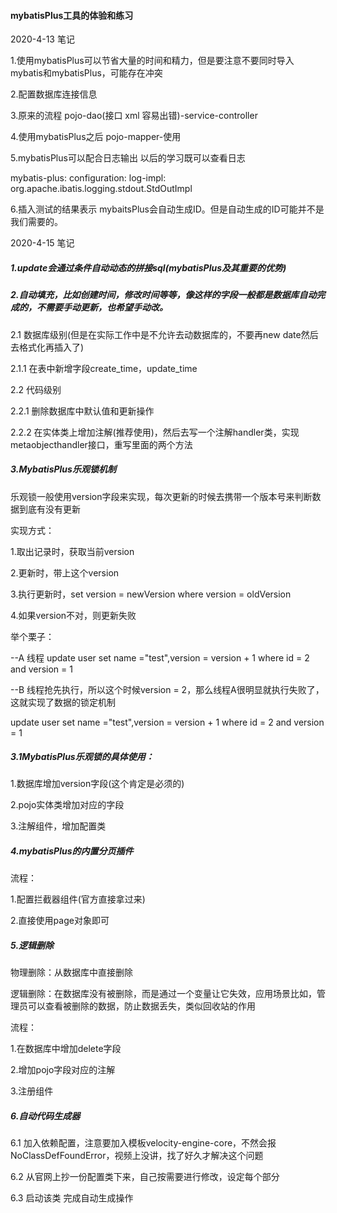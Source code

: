 #### mybatisPlus工具的体验和练习

2020-4-13 笔记

1.使用mybatisPlus可以节省大量的时间和精力，但是要注意不要同时导入mybatis和mybatisPlus，可能存在冲突

2.配置数据库连接信息

3.原来的流程  pojo-dao(接口 xml 容易出错)-service-controller

4.使用mybatisPlus之后  pojo-mapper-使用

5.mybatisPlus可以配合日志输出  以后的学习既可以查看日志

mybatis-plus:
  configuration:
    log-impl: org.apache.ibatis.logging.stdout.StdOutImpl

6.插入测试的结果表示  mybaitsPlus会自动生成ID。但是自动生成的ID可能并不是我们需要的。

2020-4-15 笔记

##### 1.update会通过条件自动动态的拼接sql(mybatisPlus及其重要的优势)

##### 2.自动填充，比如创建时间，修改时间等等，像这样的字段一般都是数据库自动完成的，不需要手动更新，也希望手动改。

2.1 数据库级别(但是在实际工作中是不允许去动数据库的，不要再new date然后去格式化再插入了)

2.1.1 在表中新增字段create_time，update_time

2.2 代码级别

2.2.1 删除数据库中默认值和更新操作

2.2.2 在实体类上增加注解(推荐使用)，然后去写一个注解handler类，实现metaobjecthandler接口，重写里面的两个方法

##### 3.MybatisPlus乐观锁机制
乐观锁一般使用version字段来实现，每次更新的时候去携带一个版本号来判断数据到底有没有更新

实现方式：

1.取出记录时，获取当前version

2.更新时，带上这个version

3.执行更新时，set version  = newVersion where version = oldVersion

4.如果version不对，则更新失败

举个栗子：

--A 线程
update user set name ="test",version = version + 1
where id = 2 and version = 1

--B 线程抢先执行，所以这个时候version = 2，那么线程A很明显就执行失败了，这就实现了数据的锁定机制

update user set name ="test",version = version + 1
where id = 2 and version = 1

##### 3.1MybatisPlus乐观锁的具体使用：
1.数据库增加version字段(这个肯定是必须的)

2.pojo实体类增加对应的字段

3.注解组件，增加配置类

##### 4.mybatisPlus的内置分页插件
流程：

1.配置拦截器组件(官方直接拿过来)

2.直接使用page对象即可

##### 5.逻辑删除
物理删除：从数据库中直接删除

逻辑删除：在数据库没有被删除，而是通过一个变量让它失效，应用场景比如，管理员可以查看被删除的数据，防止数据丢失，类似回收站的作用

流程：

1.在数据库中增加delete字段

2.增加pojo字段对应的注解

3.注册组件

##### 6.自动代码生成器

6.1 加入依赖配置，注意要加入模板velocity-engine-core，不然会报NoClassDefFoundError，视频上没讲，找了好久才解决这个问题

6.2 从官网上抄一份配置类下来，自己按需要进行修改，设定每个部分

6.3 启动该类 完成自动生成操作